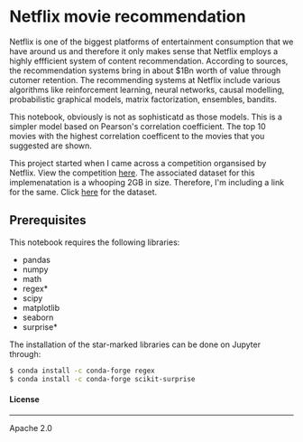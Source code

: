 # Netflix movie recommendation

Netflix is one of the biggest platforms of entertainment consumption that we have around us and therefore it only makes sense that Netflix employs a highly effficient system of content recommendation. According to sources, the recommendation systems bring in about $1Bn worth of value through cutomer retention. The recommending systems at Netflix include various algorithms like reinforcement learning, neural networks, causal modelling, probabilistic graphical models, matrix factorization, ensembles, bandits.

This notebook, obviously is not as sophisticatd as those models. This is a simpler model based on Pearson's correlation coefficient. The top 10 movies with the highest correlation coefficent to the movies that you suggested are shown.

This project started when I came across a competition organsised by Netflix. View the competition [here](https://www.netflixprize.com/). The associated dataset for this implemenatation is a whooping 2GB in size. Therefore, I'm including a link for the same. Click [here](https://www.kaggle.com/netflix-inc/netflix-prize-data) for the dataset.

## Prerequisites
This notebook requires the following libraries:
* pandas
* numpy
* math
* regex*
* scipy
* matplotlib
* seaborn
* surprise*

The installation of the star-marked libraries can be done on Jupyter through:
```sh
$ conda install -c conda-forge regex
$ conda install -c conda-forge scikit-surprise
```



#### License
---
Apache 2.0


